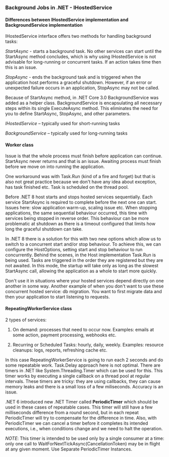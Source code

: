 ### Background Jobs in .NET - IHostedService

#### Differences between IHostedService implementation and BackgroundService implementation

IHostedService interface offers two methods for handling background tasks:

*StartAsync* - starts a background task. No other services can start until the StartAsync method concludes, which is why using IHostedService is not advisable for long-running or concurrent tasks. If an action takes time then this is an issue.

*StopAsync* - ends the background task and is triggered when the application host performs a graceful shutdown. However, if an error or unexpected failure occurs in an application, StopAsync may not be called.

Because of StartAsync method, in .NET Core 3.0 BackgroundService was added as a helper class. BackgroundService is encapsulating all necessary steps within its single ExecuteAsync method. This eliminates the need for you to define StartAsync, StopAsync, and other parameters.

*IHostedService* – typically used for short-running tasks

*BackgroundService* – typically used for long-running tasks

#### Worker class

Issue is that the whole process must finish before application can continue.  StartAsync never returns and that is an issue. Awaiting process must finish before we move on into running the application.

One workaround was with Task.Run (kind of a fire and forget) but that is also not great practice because we don't have any idea about exception, has task finished etc. Task is scheduled on the thread pool.

Before .NET 8  host starts and stops hosted services sequentially. Each service StartAsync is required to complete before the next one can start. Issues here: slow application warm-up, scaling issue etc. When stopping applications, the same sequential behaviour occurred, this time with services being stopped in reverse order.  This behaviour can be more problematic at shutdown as there is a timeout configured that limits how long the graceful shutdown can take.

In .NET 8 there is a solution for this with two new options which allow us to switch to a concurrent start and/or stop behaviour. To achieve this, we can configure the HostOptions, setting start and stop behaviour to run concurrently. Behind the scenes, in the Host implementation Task.Run is being used. Tasks are triggered in the order they are registered but they are not awaited. In this mode, the startup will take only as long as the slowest StartAsync call, allowing the application as a whole to start more quickly.

Don't use it in situations where your hosted services depend directly on one another in some way. Another example of when you don't want to use these concurrent hosted service: db migration. You want to first migrate data and then your application to start listening to requests. 


#### RepeatingWorkerService class

2 types of services: 
1.	On demand: processes that need to occur now. Examples: emails at some action, payment processing, webhooks etc.
	
2.	Recurring or Scheduled Tasks: hourly, daily, weekly. Examples: resource cleanups: logs, reports, refreshing cache etc.

In this case RepeatingWorkerService is going to run each 2 seconds and do some repeatable work. Task.Delay approach here is not optimal. There are  timers in .NET like System.Threading.Timer which can be used for this. This timer works by executing a single callback on a thread pool at regular intervals. These timers are tricky: they are using callbacks, they can cause memory leaks and there is a small loss of a few miliseconds. Accuracy is an issue.

.NET 6 introduced new .NET Timer called **PeriodicTimer** which should be used in these cases of repeatable cases. This timer will still have a few milliseconds difference from a round second, but in each repeat PeriodicTimer will try to compensate for the difference in time.  Also, with PeriodicTimer we can cancel a timer before it completes its intended executions, i.e., when conditions change and we need to halt the operation. 

*NOTE*: This timer is intended to be used only by a single consumer at a time: only one call to WaitForNextTickAsync(CancellationToken) may be in flight at any given moment. Use Separate PeriodicTimer Instances.



